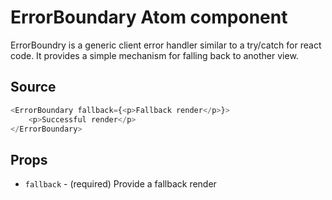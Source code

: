 # ErrorBoundary Atom component

ErrorBoundry is a generic client error handler similar to a try/catch for react code. It provides a simple mechanism for falling back to another view.

## Source

```js
<ErrorBoundary fallback={<p>Fallback render</p>}>
    <p>Successful render</p>
</ErrorBoundary>
```

## Props

-   `fallback` - (required) Provide a fallback render
